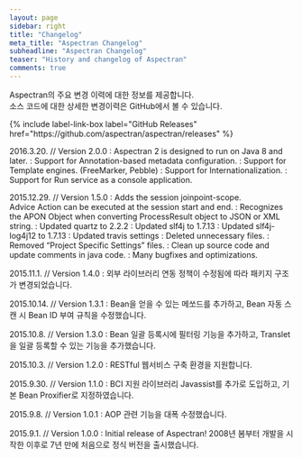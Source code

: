 ```yaml
---
layout: page
sidebar: right
title: "Changelog"
meta_title: "Aspectran Changelog"
subheadline: "Aspectran Changelog"
teaser: "History and changelog of Aspectran"
comments: true
---
```


<div class="callout info radius b30">
  <p>Aspectran의 주요 변경 이력에 대한 정보를 제공합니다.<br/>
  소스 코드에 대한 상세한 변경이력은 GitHub에서 볼 수 있습니다.</p>
  {% include label-link-box label="GitHub Releases" href="https://github.com/aspectran/aspectran/releases" %}
</div>

2016.3.20. // Version 2.0.0
: Aspectran 2 is designed to run on Java 8 and later.
: Support for Annotation-based metadata configuration.
: Support for Template engines. (FreeMarker, Pebble)
: Support for Internationalization.
: Support for Run service as a console application.

2015.12.29. // Version 1.5.0
: Adds the session joinpoint-scope.  
  Advice Action can be executed at the session start and end.
: Recognizes the APON Object when converting ProcessResult object to JSON or XML string.
: Updated quartz to 2.2.2
: Updated slf4j to 1.7.13
: Updated slf4j-log4j12 to 1.7.13
: Updated travis settings
: Deleted unnecessary files.
: Removed “Project Specific Settings” files.
: Clean up source code and update comments in java code.
: Many bugfixes and optimizations.

2015.11.1. // Version 1.4.0
:   외부 라이브러리 연동 정책이 수정됨에 따라 패키지 구조가 변경되었습니다.

2015.10.14. // Version 1.3.1
:   Bean을 얻을 수 있는 메쏘드를 추가하고, Bean 자동 스캔 시 Bean ID 부여 규칙을 수정했습니다.

2015.10.8. // Version 1.3.0
:   Bean 일괄 등록시에 필터링 기능을 추가하고, Translet을 일괄 등록할 수 있는 기능을 추가했습니다.

2015.10.3. // Version 1.2.0
:   RESTful 웹서비스 구축 환경을 지원합니다.

2015.9.30. // Version 1.1.0
:   BCI 지원 라이브러리 Javassist를 추가로 도입하고, 기본 Bean Proxifier로 지정하였습니다.

2015.9.8. // Version 1.0.1
:   AOP 관련 기능을 대폭 수정했습니다.

2015.9.1. // Version 1.0.0
:   Initial release of Aspectran! 2008년 봄부터 개발을 시작한 이후로 7년 만에 처음으로 정식 버전을 출시했습니다.
